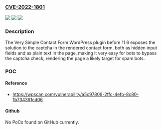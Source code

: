 ### [CVE-2022-1801](https://cve.mitre.org/cgi-bin/cvename.cgi?name=CVE-2022-1801)
![](https://img.shields.io/static/v1?label=Product&message=Very%20Simple%20Contact%20Form&color=blue)
![](https://img.shields.io/static/v1?label=Version&message=11.6%3C%2011.6%20&color=brighgreen)
![](https://img.shields.io/static/v1?label=Vulnerability&message=CWE-804%20Guessable%20CAPTCHA&color=brighgreen)

### Description

The Very Simple Contact Form WordPress plugin before 11.6 exposes the solution to the captcha in the rendered contact form, both as hidden input fields and as plain text in the page, making it very easy for bots to bypass the captcha check, rendering the page a likely target for spam bots.

### POC

#### Reference
- https://wpscan.com/vulnerability/a5c97809-2ffc-4efb-8c80-1b734361cd06

#### Github
No PoCs found on GitHub currently.

